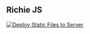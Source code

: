 ## Richie JS

[![Deploy Static Files to Server](https://github.com/cresteem/Richie-JS-DocSite/actions/workflows/sshtodeploy.yml/badge.svg)](https://github.com/cresteem/Richie-JS-DocSite/actions/workflows/sshtodeploy.yml)

